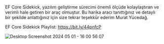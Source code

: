 EF Core Sidekick, yazılım geliştirme sürecimi önemli ölçüde kolaylaştıran ve verimli hale getiren bir araç olmuştur. Bu harika aracı tanıttığınız ve detaylı bir şekilde anlattığınız için size tekrar teşekkür ederim Murat Yücedağ.

EF Core Sidekick Playlist: https://bit.ly/44pnfcP

![Desktop Screenshot 2024 05 01 - 16 00 56 07](https://github.com/enescivelek0/DemoStore/assets/60387787/b01dffd9-2697-4a9d-b505-07c0abdf69b2)
